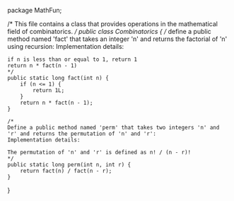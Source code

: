 package MathFun;

/*
This file contains a class that provides operations in the mathematical field of combinatorics.
*/
public class Combinatorics {
    /*
    define a public method named 'fact' that takes an integer 'n' and returns the factorial of 'n' using recursion:
    Implementation details:

    if n is less than or equal to 1, return 1
    return n * fact(n - 1)
    */
    public static long fact(int n) {
        if (n <= 1) {
            return 1L;
        }
        return n * fact(n - 1);
    }

    /*
    Define a public method named 'perm' that takes two integers 'n' and 'r' and returns the permutation of 'n' and 'r':
    Implementation details:

    The permutation of 'n' and 'r' is defined as n! / (n - r)!
    */
    public static long perm(int n, int r) {
        return fact(n) / fact(n - r);
    }
}


